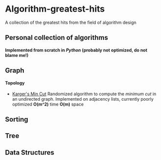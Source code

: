 # Algorithm-greatest-hits

A collection of the greatest hits from the field of algorithm design

## Personal collection of algorithms
#### Implemented from scratch in _Python_ (probably **not** optimized, do not blame me!)

## Graph 

#### Topology

* [Karger's Min Cut](https://github.com/Zymrael/Algorithm-greatest-hits/blob/master/graph%20algorithms/Karger's%20min%20cut.py)
  Randomized algorithm to compute the _minimum cut_ in an undirected graph. Implemented on adjacency lists, currently poorly optimized **O(m^2)** time **O(m)** space

## Sorting

## Tree

## Data Structures
